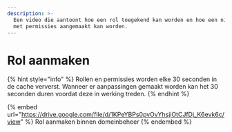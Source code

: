 ```yaml
---
description: >-
  Een video die aantoont hoe een rol toegekend kan worden en hoe een nieuwe rol
  met permissies aangemaakt kan worden.
---
```


# Rol aanmaken

{% hint style="info" %}
Rollen en permissies worden elke 30 seconden in de cache ververst. Wanneer er  aanpassingen gemaakt worden kan het 30 seconden duren voordat deze in werking treden.
{% endhint %}

{% embed url="https://drive.google.com/file/d/1KPeYBPs0pvOvYhsjiOtCJfDj_K6evk6c/view" %}
Rol aanmaken binnen domeinbeheer
{% endembed %}

